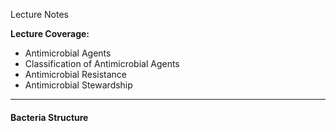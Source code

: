 Lecture Notes

**Lecture Coverage:**
- Antimicrobial Agents
- Classification of Antimicrobial Agents
- Antimicrobial Resistance
- Antimicrobial Stewardship

---
#### **Bacteria Structure**